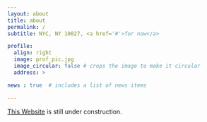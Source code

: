 ```yaml
---
layout: about
title: about
permalink: /
subtitle: NYC, NY 10027, <a href='#'>for now</a>

profile:
  align: right
  image: prof_pic.jpg
  image_circular: false # crops the image to make it circular
  address: >

news : true  # includes a list of news items

---
```


[This Website](https://zoewhat.github.io/) is still under construction. 
